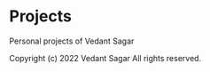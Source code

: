 # Projects

Personal projects of Vedant Sagar

Copyright (c) 2022 Vedant Sagar
All rights reserved. 

